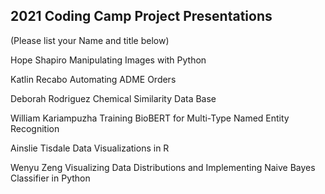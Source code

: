 ## 2021 Coding Camp Project Presentations

(Please list your Name and title below)

Hope Shapiro
Manipulating Images with Python

Katlin Recabo
Automating ADME Orders

Deborah Rodriguez
Chemical Similarity Data Base

William Kariampuzha
Training BioBERT for Multi-Type Named Entity Recognition

Ainslie Tisdale
Data Visualizations in R

Wenyu Zeng
Visualizing Data Distributions and Implementing Naive Bayes Classifier in Python
